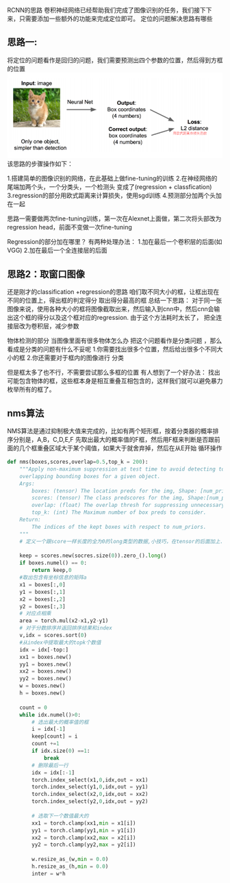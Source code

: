 RCNN的思路
卷积神经网络已经帮助我们完成了图像识别的任务，我们接下下来，只需要添加一些额外的功能来完成定位即可。
定位的问题解决思路有哪些
## 思路一:
将定位的问题看作是回归的问题，我们需要预测出四个参数的位置，然后得到方框的位置
![avatar](./docs/rcnn.png)
该思路的步骤操作如下：

1.搭建简单的图像识别的网络，在此基础上做fine-tuning的训练
2.在神经网络的尾端加两个头，一个分类头，一个检测头
变成了(regression + classfication)
3.regression的部分用欧式距离来计算损失，使用sgd训练
4.预测部分加两个头加在一起

思路一需要做两次fine-tuning训练，第一次在Alexnet上面做，第二次将头部改为regression head，前面不变做一次fine-tuning

Regression的部分加在哪里？
有两种处理办法：
1.加在最后一个卷积层的后面(如VGG)
2.加在最后一个全连接层的后面


## 思路2：取窗口图像
还是刚才的classification +regression的思路
咱们取不同大小的框，让框出现在不同的位置上，得出框的判定得分
取出得分最高的框
总结一下思路：
对于同一张图像来说，使用各种大小的框将图像截取出来，然后输入到cnn中，然后cnn会输出这个框的得分以及这个框对应的regression.
由于这个方法耗时太长了，
把全连接层改为卷积层，减少参数

物体检测的部分
当图像里面有很多物体怎么办
把这个问题看作是分类问题
，那么看成是分类的问题有什么不妥呢
1.你需要找出很多个位置，然后给出很多个不同大小的框
2.你还需要对于框内的图像进行 分类

但是框太多了也不行，不需要尝试那么多框的位置
有人想到了一个好办法：
找出可能包含物体的框，这些框本身是相互重叠互相包含的，这样我们就可以避免暴力枚举所有的框了。


## nms算法
NMS算法是通过抑制极大值来完成的，比如有两个矩形框，按着分类器的概率排序分别是，A,B，C,D,E,F
先取出最大的概率值的F框，然后用F框来判断是否跟前面的几个框重叠区域大于某个阈值，如果大于就舍弃掉，然后在从E开始
循环操作
```python
def nms(boxes,scores,overlap=0.5,top_k = 200):
    """Apply non-maximum suppression at test time to avoid detecting too many
    overlapping bounding boxes for a given object.
    Args:
        boxes: (tensor) The location preds for the img, Shape: [num_priors,4].
        scores: (tensor) The class predscores for the img, Shape:[num_priors].
        overlap: (float) The overlap thresh for suppressing unnecessary boxes.
        top_k: (int) The Maximum number of box preds to consider.
    Return:
        The indices of the kept boxes with respect to num_priors.
    """
    # 定义一个跟score一样长度的全为0的long类型的数据,小技巧，在tensor的后面加上.long(),.int(),.float()即可完成类型转换

    keep = scores.new(socres.size(0)).zero_().long()
    if boxes.numel() == 0:
        return keep,0
    #取出包含有坐标信息的矩阵a
    x1 = boxes[:,0]
    y1 = boxes[:,1]
    x2 = boxes[:,2]
    y2 = boxes[:,3]
    # 对应点相乘
    area = torch.mul(x2-x1,y2-y1)
    # 对于分数排序并返回排序结果和index
    v,idx = scores.sort(0)
    #从index中提取最大的topk个数值
    idx = idx[-top:]
    xx1 = boxes.new()
    yy1 = boxes.new()
    xx2 = boxes.new()
    yy2 = boxes.new()
    w = boxes.new()
    h = boxes.new()

    count = 0
    while idx.numel()>0:
        # 选出最大的概率值的框
        i = idx[-1]
        keep[count] = i
        count +=1
        if idx.size(0) ==1:
            break
        # 删除最后一行
        idx = idx[:-1]
        torch.index_select(x1,0,idx,out = xx1)
        torch.index_select(y1,0,idx,out = yy1)
        torch.index_select(x2,0,idx,out = xx2)
        torch.index_select(y2,0,idx,out = yy2)

        # 选取下一个数值最大的
        xx1 = torch.clamp(xx1,min = x1[i])
        yy1 = torch.clamp(yy1,min = y1[i])
        xx2 = torch.clamp(xx2,max = x2[i])
        yy2 = torch.clamp(yy2,max = y2[i])

        w.resize_as_(w,min = 0.0)
        h.resize_as_(h,min = 0.0)
        inter = w*h
        

        



```